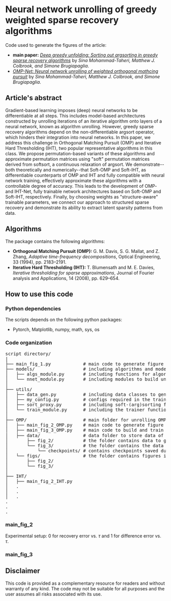 # Neural network unrolling of greedy weighted sparse recovery algorithms
Code used to generate the figures of the article: 
* **main paper:** [*Deep greedy unfolding: Sorting out argsorting in greedy sparse recovery algorithms*](https://arxiv.org/abs/2303.00844) by *Sina Mohammad-Taheri, Matthew J. Colbrook, and Simone Brugiapaglia*.
* [*OMP-Net: Neural network unrolling of weighted orthogonal mathcing pursuit*](https://arxiv.org/abs/2303.00844) by *Sina Mohammad-Taheri, Matthew J. Colbrook, and Simone Brugiapaglia*.

## Article's abstract
Gradient-based learning imposes (deep) neural networks to be differentiable at all steps. This includes model-based architectures constructed by unrolling iterations of an iterative algorithm onto layers of a neural network, known as algorithm unrolling. However, greedy sparse recovery algorithms depend on the non-differentiable argsort operator, which hinders their integration into neural networks. In this paper, we address this challenge in Orthogonal Matching Pursuit (OMP) and Iterative Hard Thresholding (IHT), two popular representative algorithms in this class. We propose permutation-based variants of these algorithms and approximate permutation matrices using "soft" permutation matrices derived from softsort, a continuous relaxation of argsort. We demonstrate--both theoretically and numerically--that Soft-OMP and Soft-IHT, as differentiable counterparts of OMP and IHT and fully compatible with neural network training, effectively approximate these algorithms with a controllable degree of accuracy. This leads to the development of OMP- and IHT-Net, fully trainable network architectures based on Soft-OMP and Soft-IHT, respectively. Finally, by choosing weights as "structure-aware" trainable parameters, we connect our approach to structured sparse recovery and demonstrate its ability to extract latent sparsity patterns from data.

## Algorithms
The package contains the following algorithms:
* **Orthogonal Matching Pursuit (OMP):** G. M. Davis, S. G. Mallat, and Z. Zhang, *Adaptive time-frequency decompositions*, Optical Engineering, 33 (1994), pp. 2183–2191.
* **Iterative Hard Thresholding (IHT):** T. Blumensath and M. E. Davies, *Iterative thresholding for sparse approximations*, Journal of Fourier analysis and Applications, 14 (2008), pp. 629–654.

## How to use this code
### Python dependencies
The scripts depends on the following python packages:
* Pytorch, Matplotlib, numpy, math, sys, os
### Code organization
<pre>
script directory/
|
├── main_fig_1.py            # main code to generate figure 1: Sort vs. Soft-sort
├── models/                  # including algorithms and models
│   ├── algs_module.py       # including functions for algorithms in the package
│   └── nnet_module.py       # including modules to build unrolled neural networks in the package
│
├── utils/
│   ├── data_gen.py          # including data classes to generate the training and validation data for each unrolled network
│   ├── my_config.py         # configs required in the training of networks, used in train_module
│   ├── sort_proxy.py        # including soft-(arg)sorting functions to generate approximate permutation matrices 
│   └── train_module.py      # including the trainer function for training networks
│
├── OMP/                     # main folder for unrolling OMP algorithm
│   ├── main_fig_2_OMP.py    # main code to generate figure 2: difference error vs. tau (recovery error vs. tau in the second paper)
│   ├── main_fig_3_OMP.py    # main code to build and train neural networks generating figure 3: MSE-Loss, oracle weights, learned weights and relative ℓ2-error boxplots
│   ├── data/                # data folder to store data of figures 2 and 3
│       ├── fig_2/           # the folder contains data to generate figure 2
│       └── fig_3/           # the folder contains the data to generate figure 3: dataset, checkpoints, best checkpoint dictionary
│           └── checkpoints/ # contains checkpoints saved during the training procedure
│   └── figs/                # the folder contains figures in the main paper
│       ├── fig_2/
│       └── fig_3/
│
├── IHT/
│   ├── main_fig_2_IHT.py
│   .
│   .
│   .
.
.
.
</pre>

### main_fig_2
Experimental setup:
0 for recovery error vs. $\tau$ and 1 for difference error vs. $\tau$.
### main_fig_3
  
## Disclaimer
This code is provided as a complementary resource for readers and without warranty of any kind. The code may not be suitable for all purposes and the user assumes all risks associated with its use.
